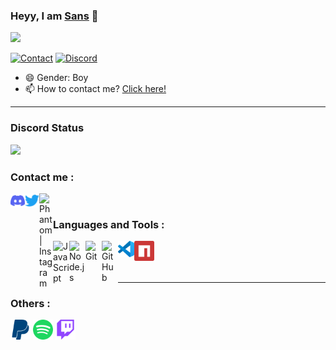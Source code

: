 ### Heyy, I am [Sans](https://dsc.gg/sansserver) 👋
<img src="https://readme-typing-svg.herokuapp.com?color=5BCDEC&center=true&size=22&lines=heyy;I+am+Sans+!+💀;🌊+Watch+One+Piece+!+🏴‍☠️;I+love+ramen+!+🍜"/>

[![Contact](https://img.shields.io/discord/736923536475684974?label=Join%20Server&logo=discord&style=flat-square)](https://dsc.gg/sansserver)
[![Discord](https://img.shields.io/static/v1?label=Sans%230006&color=purple&logo=discord&logoColor=white&message=Contact)](https://dsc.gg/sansserver)

- 😄 Gender: Boy
- 📫 How to contact me? [Click here!](https://dsc.gg/sansserver)

---

### Discord Status
<a href="https://discord.com/users/934171553267056750">
<img height="80px" src="https://discord.c99.nl/widget/theme-2/934171553267056750.png" />
</a>

### Contact me : 

<a href="https://dsc.gg/sansserver">
  <img align="left" alt="Discord" width="23px" src="assets/discord.svg" />
</a>
<a href="https://twitter.com/002_sans">
  <img align="left" alt="Twitter" width="23px" src="assets/twitter.svg" />
</a>


[<img align="left" alt="Phantom | Instagram" width="22px" src="https://image.flaticon.com/icons/png/128/2111/2111463.png" />](https://www.instagram.com/002_sans/)



</br>

### Languages and Tools : 

[<img align="left" alt="JavaScript" width="26px" src="https://cdn4.iconfinder.com/data/icons/logos-and-brands/512/187_Js_logo_logos-128.png" />](https://www.javascript.com/)
<a href="https://www.npmjs.com/~peterthehan"><img alt="npm" height="32" width="32" src="assets/npm.svg"></a>
[<img align="left" alt="Node.js" width="26px" src="https://cdn4.iconfinder.com/data/icons/logos-and-brands/512/233_Node_Js_logo-128.png" />](https://nodejs.org/en/)
[<img align="left" alt="Git" width="26px" src="https://cdn3.iconfinder.com/data/icons/social-media-2169/24/social_media_social_media_logo_git-128.png" />](https://git-scm.com/)
[<img align="left" alt="GitHub" width="26px" src="https://cdn4.iconfinder.com/data/icons/socialcones/508/Github-128.png" />](https://github.com/)
[<img align="left" alt="Visual Studio Code" width="26px" src="https://raw.githubusercontent.com/github/explore/80688e429a7d4ef2fca1e82350fe8e3517d3494d/topics/visual-studio-code/visual-studio-code.png" />](https://code.visualstudio.com/)
<br />
<br />

---

### Others :

  <a href="https://paypal.me/karmalebest"><img alt="PayPal" height="32" width="32" src="assets/paypal.svg"></a>
    <a href="https://open.spotify.com/user/52uz7wqec14uj0u2ldtxjzxcz"><img alt="Spotify" height="32" width="32" src="assets/spotify.svg"></a>
  <a href="https://twitch.tv/codezero_two_"><img alt="Twitch" height="32" width="32" src="assets/twitch.svg"></a>
